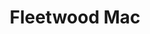 ---
title: "Fleetwood Mac"
summary: "Founded in London in July 1967 , \"Peter Green's Fleetwood Mac\" instantly became a major force in the UK blues scene, along with their eponymous first album. Following \"Mr. Wonderful\" & \"Then Play On\" the driving force of Peter Green had deteriorated as he lapsed into a personal crisis by 1970. The group reorganized, under the leadership of Fleetwood, and slowly took on a new direction - away from the blues and into the mainstream of international popularity, known simply as **Fleetwood Mac**. Member/Dates: Peter Green Mick Fleetwood John McVie Jeremy Spencer Bob Brunning Danny Kirwan Christine McVie Bob Welch Bob Weston Dave Walker Doug Graves Lindsey Buckingham Stevie Nicks Billy Burnette Rick Vito Dave Mason, Bekka Bramlett Mike Campbell Neil Finn, Inducted into Rock And Roll Hall of Fame in 1998"
image: "fleetwood-mac.jpg"
apple_music_artist_url: "https://music.apple.com/gb/artist/fleetwood-mac/158038"
---